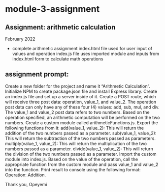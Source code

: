 # module-3-assignment

## Assignment: arithmetic calculation
February 2022
- complete arithmetic assignment
index.html file used for user input of values and operation
index.js file uses imported module and inputs from index.html form to calculate math operations

## assignment prompt:
Create a new folder for the project and name it “Arithmetic Calculation”.
Initialize NPM to create package.json file and install Express library.
Create an index.js file and set up a server inside of it.
Create a POST route, which will receive three post data: operation, value_1, and value_2. The operation post data can only have any of these four (4) values: add, sub, mul, and div. The value_1 and value_2 post data refers to two numbers. Based on the operation specified, an arithmetic computation will be performed on the two numbers.
Create a custom module called arithmeticFunctions.js. Export the following functions from it:
add(value_1, value_2): This will return the addition of the two numbers passed as a parameter.
sub(value_1, value_2): This will return the subtraction of the two numbers passed as parameters.
multiply(value_1, value_2): This will return the multiplication of the two numbers passed as a parameter.
divide(value_1, value_2): This will return the division of the two numbers passed as a parameter.
Import the custom module into index.js.
Based on the value of the operation, call the appropriate function from the custom module and pass value_1 and value_2 into the function.
Print result to console using the following format:
Operation: Addition.

Thank you,
Opeyemi


